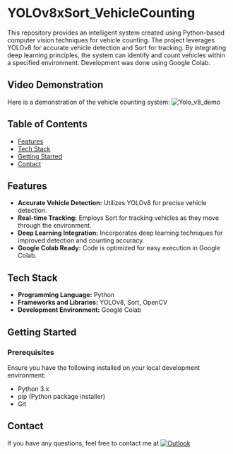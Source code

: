 # YOLOv8xSort_VehicleCounting

This repository provides an intelligent system created using Python-based computer vision techniques for vehicle counting. The project leverages YOLOv8 for accurate vehicle detection and Sort for tracking. By integrating deep learning principles, the system can identify and count vehicles within a specified environment. Development was done using Google Colab.

## Video Demonstration

Here is a demonstration of the vehicle counting system:
![Yolo_v8_demo](https://github.com/user-attachments/assets/75b7a7c0-3523-4e93-8669-0a65eb48b375)



## Table of Contents

- [Features](#features)
- [Tech Stack](#tech-stack)
- [Getting Started](#getting-started)
- [Contact](#contact)


## Features

- **Accurate Vehicle Detection:** Utilizes YOLOv8 for precise vehicle detection.
- **Real-time Tracking:** Employs Sort for tracking vehicles as they move through the environment.
- **Deep Learning Integration:** Incorporates deep learning techniques for improved detection and counting accuracy.
- **Google Colab Ready:** Code is optimized for easy execution in Google Colab.

## Tech Stack

- **Programming Language:** Python
- **Frameworks and Libraries:** YOLOv8, Sort, OpenCV
- **Development Environment:** Google Colab

## Getting Started

### Prerequisites

Ensure you have the following installed on your local development environment:

- Python 3.x
- pip (Python package installer)
- Git

## Contact
If you have any questions, feel free to contact me at 
[![Outlook](https://img.shields.io/badge/-outlook?style=social&logo=minutemailer&logoColor=blue&label=mohamedfedi.letaief%40eniso.u-sousse.tn&color=grey)](mailto:mohamedfedi.letaief@eniso.u-sousse.tn)
